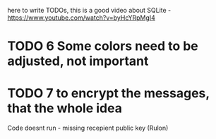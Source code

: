 here to write TODOs,
this is a good video about SQLite - https://www.youtube.com/watch?v=byHcYRpMgI4

# TODO 6 Some colors need to be adjusted, not important
# TODO 7 to encrypt the messages, that the whole idea

Code doesnt run - missing recepient public key (Rulon)
